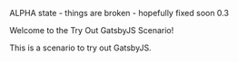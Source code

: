 ALPHA state - things are broken - hopefully fixed soon 0.3

Welcome to the Try Out GatsbyJS Scenario!

This is a scenario to try out GatsbyJS.
